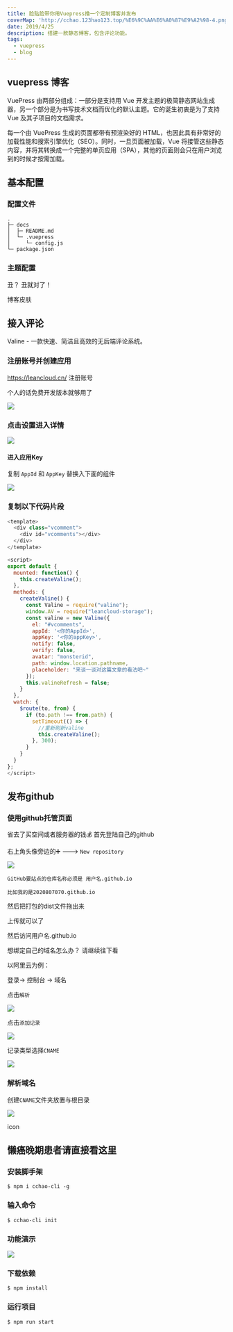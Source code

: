 ```yaml
---
title: 脸贴脸带你用Vuepress撸一个定制博客并发布
coverMap: 'http://cchao.123hao123.top/%E6%9C%AA%E6%A0%87%E9%A2%98-4.png'
date: 2019/4/25
description: 搭建一款静态博客，包含评论功能。
tags:
  - vuepress
  - blog
---
```


<!-- https://vuepress.vuejs.org/ -->
## vuepress 博客
VuePress 由两部分组成：一部分是支持用 Vue 开发主题的极简静态网站生成器，另一个部分是为书写技术文档而优化的默认主题。它的诞生初衷是为了支持 Vue 及其子项目的文档需求。

每一个由 VuePress 生成的页面都带有预渲染好的 HTML，也因此具有非常好的加载性能和搜索引擎优化（SEO）。同时，一旦页面被加载，Vue 将接管这些静态内容，并将其转换成一个完整的单页应用（SPA），其他的页面则会只在用户浏览到的时候才按需加载。




## 基本配置

### 配置文件
```
.
├─ docs
│  ├─ README.md
│  └─ .vuepress
│     └─ config.js
└─ package.json
```
### 主题配置

丑？ 丑就对了！

博客皮肤

## 接入评论

Valine - 一款快速、简洁且高效的无后端评论系统。

### 注册账号并创建应用
https://leancloud.cn/ 注册账号

个人的话免费开发版本就够用了

![](https://user-gold-cdn.xitu.io/2019/5/31/16b0bdff539b9acd?w=599&h=442&f=png&s=28444)


### 点击设置进入详情

![](https://user-gold-cdn.xitu.io/2019/5/31/16b0be2f3eb4285a?w=510&h=156&f=png&s=12283)

#### 进入应用Key

 复制 `AppId` 和 `AppKey` 替换入下面的组件

![](https://user-gold-cdn.xitu.io/2019/5/31/16b0be3a085bfaff?w=927&h=301&f=png&s=26473)



### 复制以下代码片段
```javascript
<template>
  <div class="vcomment">
    <div id="vcomments"></div>
  </div>
</template>

<script>
export default {
  mounted: function() {
    this.createValine();
  },
  methods: {
    createValine() {
      const Valine = require("valine");
      window.AV = require("leancloud-storage");
      const valine = new Valine({
        el: "#vcomments",
        appId: '<你的AppId>',
        appKey: '<你的appKey>',
        notify: false,
        verify: false,
        avatar: "monsterid",
        path: window.location.pathname,
        placeholder: "来谈一谈对这篇文章的看法吧~"
      });
      this.valineRefresh = false;
    }
  },
  watch: {
    $route(to, from) {
      if (to.path !== from.path) {
        setTimeout(() => {
          //重新刷新valine
          this.createValine();
        }, 300);
      }
    }
  }
};
</script>
```



## 发布github

 ### 使用github托管页面
 省去了买空间或者服务器的钱💰
首先登陆自己的github

右上角头像旁边的➕ --->  `New repository`

![](https://user-gold-cdn.xitu.io/2019/5/30/16b0659ea6a51e67?w=475&h=258&f=png&s=12313)



```!
GitHub要站点的仓库名称必须是 用户名.github.io

比如我的是2020807070.github.io
```



然后把打包的dist文件拖出来

上传就可以了

然后访问用户名.github.io

想绑定自己的域名怎么办？ 请继续往下看

以阿里云为例：

登录-> 控制台 -> 域名

点击`解析`

![](http://cchao.123hao123.top/20190906-jx1.png)

点击`添加记录`

![](http://cchao.123hao123.top/20190906-jx2.png)

记录类型选择`CNAME`

![](http://cchao.123hao123.top/20190906-jx3.png)



### 解析域名

创建`CNAME`文件夹放置与根目录

![](https://user-gold-cdn.xitu.io/2019/5/31/16b0b923807f573c?w=637&h=265&f=png&s=35435)

icon

































## 懒癌晚期患者请直接看这里


### 安装脚手架
```
$ npm i cchao-cli -g
```

### 输入命令
```
$ cchao-cli init
```


### 功能演示
![](http://cchao.123hao123.top/20190906-cchao-cli.gif)



### 下载依赖
```
$ npm install
```



### 运行项目
```
$ npm run start
```
